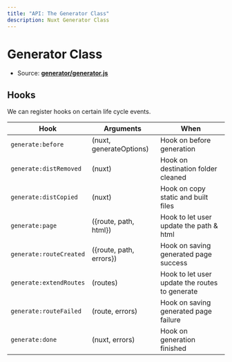 ```yaml
---
title: "API: The Generator Class"
description: Nuxt Generator Class
---
```


# Generator Class

- Source: **[generator/generator.js](https://github.com/nuxt/nuxt.js/blob/dev/packages/generator/src/generator.js)**

## Hooks

We can register hooks on certain life cycle events.

Hook                    | Arguments                   | When
------------------------|-----------------------------|-----------------------------------------------
`generate:before`       | (nuxt, generateOptions)     | Hook on before generation
`generate:distRemoved`  | (nuxt)                      | Hook on  destination folder  cleaned
`generate:distCopied`   | (nuxt)                      | Hook on copy static and built files
`generate:page`         | ({route, path, html})       | Hook to let user update the path & html
`generate:routeCreated` | ({route, path, errors})       | Hook on saving generated page success
`generate:extendRoutes` | (routes)                    | Hook to let user update the routes to generate
`generate:routeFailed`  | (route, errors)             | Hook on saving generated page failure
`generate:done`         | (nuxt, errors)              | Hook on generation finished
